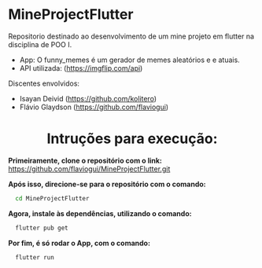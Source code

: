 # MineProjectFlutter
Repositorio destinado ao desenvolvimento de um mine projeto em flutter na disciplina de POO I.

- App: O funny_memes é um gerador de memes aleatórios e e atuais.
- API utilizada: (https://imgflip.com/api)

Discentes envolvidos:

- Isayan Deivid (https://github.com/kolitero)
- Flávio Glaydson (https://github.com/flaviogui)


<h1 align="center">Intruções para execução:</h1>

**Primeiramente, clone o repositório com o link:** https://github.com/flaviogui/MineProjectFlutter.git

**Após isso, direcione-se para o repositório com o comando:**
```bash
  cd MineProjectFlutter
```
**Agora, instale às dependências, utilizando o comando:** 
```bash
  flutter pub get
```
**Por fim, é só rodar o App, com o comando:** 
```bash
  flutter run
```


